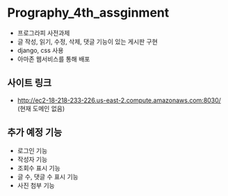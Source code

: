 #  Prography_4th_assginment
* 프로그라피 사전과제
* 글 작성, 읽기, 수정, 삭제, 댓글 기능이 있는 게시판 구현
* django, css 사용
* 아마존 웹서비스를 통해 배포

## 사이트 링크
* http://ec2-18-218-233-226.us-east-2.compute.amazonaws.com:8030/  (현재 도메인 없음)

## 추가 예정 기능
* 로그인 기능
* 작성자 기능
* 조회수 표시 기능
* 글 수, 댓글 수 표시 기능
* 사진 첨부 기능
